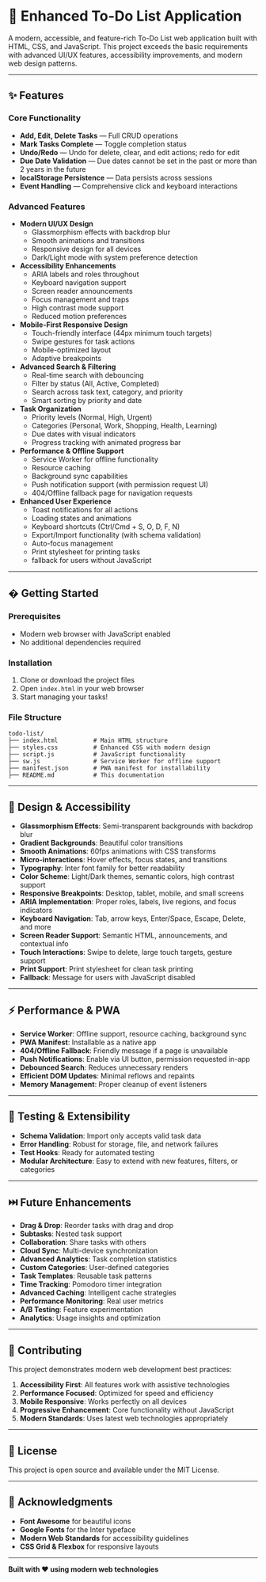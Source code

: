 # 🚀 Enhanced To-Do List Application

A modern, accessible, and feature-rich To-Do List web application built with HTML, CSS, and JavaScript. This project exceeds the basic requirements with advanced UI/UX features, accessibility improvements, and modern web design patterns.

---

## ✨ Features

### Core Functionality
- **Add, Edit, Delete Tasks** — Full CRUD operations
- **Mark Tasks Complete** — Toggle completion status
- **Undo/Redo** — Undo for delete, clear, and edit actions; redo for edit
- **Due Date Validation** — Due dates cannot be set in the past or more than 2 years in the future
- **localStorage Persistence** — Data persists across sessions
- **Event Handling** — Comprehensive click and keyboard interactions

### Advanced Features
- **Modern UI/UX Design**
  - Glassmorphism effects with backdrop blur
  - Smooth animations and transitions
  - Responsive design for all devices
  - Dark/Light mode with system preference detection
- **Accessibility Enhancements**
  - ARIA labels and roles throughout
  - Keyboard navigation support
  - Screen reader announcements
  - Focus management and traps
  - High contrast mode support
  - Reduced motion preferences
- **Mobile-First Responsive Design**
  - Touch-friendly interface (44px minimum touch targets)
  - Swipe gestures for task actions
  - Mobile-optimized layout
  - Adaptive breakpoints
- **Advanced Search & Filtering**
  - Real-time search with debouncing
  - Filter by status (All, Active, Completed)
  - Search across task text, category, and priority
  - Smart sorting by priority and date
- **Task Organization**
  - Priority levels (Normal, High, Urgent)
  - Categories (Personal, Work, Shopping, Health, Learning)
  - Due dates with visual indicators
  - Progress tracking with animated progress bar
- **Performance & Offline Support**
  - Service Worker for offline functionality
  - Resource caching
  - Background sync capabilities
  - Push notification support (with permission request UI)
  - 404/Offline fallback page for navigation requests
- **Enhanced User Experience**
  - Toast notifications for all actions
  - Loading states and animations
  - Keyboard shortcuts (Ctrl/Cmd + S, O, D, F, N)
  - Export/Import functionality (with schema validation)
  - Auto-focus management
  - Print stylesheet for printing tasks
  - <noscript> fallback for users without JavaScript

---

## �️ Getting Started

### Prerequisites
- Modern web browser with JavaScript enabled
- No additional dependencies required

### Installation
1. Clone or download the project files
2. Open `index.html` in your web browser
3. Start managing your tasks!

### File Structure
```
todo-list/
├── index.html          # Main HTML structure
├── styles.css          # Enhanced CSS with modern design
├── script.js           # JavaScript functionality
├── sw.js               # Service Worker for offline support
├── manifest.json       # PWA manifest for installability
├── README.md           # This documentation
```

---

## 🎨 Design & Accessibility

- **Glassmorphism Effects**: Semi-transparent backgrounds with backdrop blur
- **Gradient Backgrounds**: Beautiful color transitions
- **Smooth Animations**: 60fps animations with CSS transforms
- **Micro-interactions**: Hover effects, focus states, and transitions
- **Typography**: Inter font family for better readability
- **Color Scheme**: Light/Dark themes, semantic colors, high contrast support
- **Responsive Breakpoints**: Desktop, tablet, mobile, and small screens
- **ARIA Implementation**: Proper roles, labels, live regions, and focus indicators
- **Keyboard Navigation**: Tab, arrow keys, Enter/Space, Escape, Delete, and more
- **Screen Reader Support**: Semantic HTML, announcements, and contextual info
- **Touch Interactions**: Swipe to delete, large touch targets, gesture support
- **Print Support**: Print stylesheet for clean task printing
- **<noscript> Fallback**: Message for users with JavaScript disabled

---

## ⚡ Performance & PWA

- **Service Worker**: Offline support, resource caching, background sync
- **PWA Manifest**: Installable as a native app
- **404/Offline Fallback**: Friendly message if a page is unavailable
- **Push Notifications**: Enable via UI button, permission requested in-app
- **Debounced Search**: Reduces unnecessary renders
- **Efficient DOM Updates**: Minimal reflows and repaints
- **Memory Management**: Proper cleanup of event listeners

---

## 🧪 Testing & Extensibility

- **Schema Validation**: Import only accepts valid task data
- **Error Handling**: Robust for storage, file, and network failures
- **Test Hooks**: Ready for automated testing
- **Modular Architecture**: Easy to extend with new features, filters, or categories

---

## ⏭️ Future Enhancements

- **Drag & Drop**: Reorder tasks with drag and drop
- **Subtasks**: Nested task support
- **Collaboration**: Share tasks with others
- **Cloud Sync**: Multi-device synchronization
- **Advanced Analytics**: Task completion statistics
- **Custom Categories**: User-defined categories
- **Task Templates**: Reusable task patterns
- **Time Tracking**: Pomodoro timer integration
- **Advanced Caching**: Intelligent cache strategies
- **Performance Monitoring**: Real user metrics
- **A/B Testing**: Feature experimentation
- **Analytics**: Usage insights and optimization

---

## 🤝 Contributing

This project demonstrates modern web development best practices:

1. **Accessibility First**: All features work with assistive technologies
2. **Performance Focused**: Optimized for speed and efficiency
3. **Mobile Responsive**: Works perfectly on all devices
4. **Progressive Enhancement**: Core functionality without JavaScript
5. **Modern Standards**: Uses latest web technologies appropriately

---

## 📄 License

This project is open source and available under the MIT License.

---

## 🙏 Acknowledgments

- **Font Awesome** for beautiful icons
- **Google Fonts** for the Inter typeface
- **Modern Web Standards** for accessibility guidelines
- **CSS Grid & Flexbox** for responsive layouts

---

**Built with ❤️ using modern web technologies**